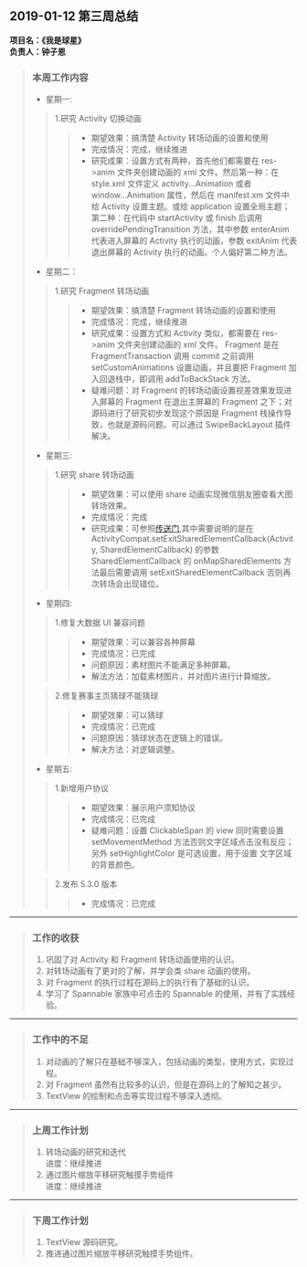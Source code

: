 ##  2019-01-12 第三周总结
**项目名：《我是球星》**  
**负责人：钟子恩**

> ### 本周工作内容
> 
> * 星期一:
> > 1.研究 Activity 切换动画
> >> * 期望效果：搞清楚 Activity 转场动画的设置和使用
> >> * 完成情况：完成，继续推进
> >> * 研究成果：设置方式有两种，首先他们都需要在 res->anim 文件夹创建动画的 xml 文件。然后第一种：在 style.xml 文件定义 activity...Animation 或者 window...Animation 属性，然后在 manifest.xm 文件中给 Activity 设置主题。或给 application 设置全局主题；第二种：在代码中 startActivity 或 finish 后调用 overridePendingTransition 方法，其中参数 enterAnim 代表进入屏幕的 Activity 执行的动画，参数 exitAnim 代表退出屏幕的 Activity 执行的动画。个人偏好第二种方法。
> 
> * 星期二： 
> > 1.研究 Fragment 转场动画
> >> * 期望效果：搞清楚 Fragment 转场动画的设置和使用
> >> * 完成情况：完成，继续推进
> >> * 研究成果：设置方式和 Activity 类似，都需要在 res->anim 文件夹创建动画的 xml 文件。 Fragment 是在 FragmentTransaction 调用 commit 之前调用 setCustomAnimations 设置动画，并且要把 Fragment 加入回退栈中，即调用 addToBackStack 方法。
> >> * 疑难问题：对 Fragment 的转场动画设置视差效果发现进入屏幕的 Fragment 在退出主屏幕的 Fragment 之下；对源码进行了研究初步发现这个原因是 Fragment 栈操作导致，也就是源码问题。可以通过 SwipeBackLayout 插件解决。
> 
> * 星期三:
> > 1.研究 share 转场动画
> >> * 期望效果：可以使用 share 动画实现微信朋友圈查看大图转场效果。
> >> * 完成情况：完成
> >> * 研究成果：可参照[传送门](https://blog.csdn.net/qq_21138819/article/details/85293801),其中需要说明的是在 ActivityCompat.setExitSharedElementCallback(Activity, SharedElementCallback) 的参数 SharedElementCallback 的 onMapSharedElements 方法最后需要调用 setExitSharedElementCallback 否则再次转场会出现错位。
> 
> * 星期四:
> > 1.修复大数据 UI 兼容问题
> >> * 期望效果：可以兼容各种屏幕
> >> * 完成情况：已完成
> >> * 问题原因：素材图片不能满足多种屏幕。
> >> * 解法方法：加载素材图片，并对图片进行计算缩放。
> 
> > 2.修复赛事主页猜球不能猜球
> >> * 期望效果：可以猜球
> >> * 完成情况：已完成
> >> * 问题原因：猜球状态在逻辑上的错误。
> >> * 解决方法：对逻辑调整。
> 
> * 星期五:
> > 1.新增用户协议
> >> * 期望效果：展示用户须知协议
> >> * 完成情况：已完成
> >> * 疑难问题：设置 ClickableSpan 的 view 同时需要设置 setMovementMethod 方法否则文字区域点击没有反应；另外 setHighlightColor 是可选设置，用于设置 文字区域的背景颜色。
> 
> > 2.发布 5.3.0 版本
> >> * 完成情况：已完成

-------------------------------------------------------------------

> ### 工作的收获
> 
> 1. 巩固了对 Activity 和 Fragment 转场动画使用的认识。
> 2. 对转场动画有了更对的了解，并学会类 share 动画的使用。
> 3. 对 Fragment 的执行过程在源码上的执行有了基础的认识。
> 4. 学习了 Spannable 家族中可点击的 Spannable 的使用，并有了实践经验。

-------------------------------------------------------------------

> ### 工作中的不足
> 
> 1. 对动画的了解只在基础不够深入，包括动画的类型，使用方式，实现过程。
> 2. 对 Fragment 虽然有比较多的认识，但是在源码上的了解知之甚少。
> 3. TextView 的绘制和点击等实现过程不够深入透彻。

-------------------------------------------------------------------

> ### 上周工作计划
> 
> 1. 转场动画的研究和迭代  
>    进度：继续推进
> 2. 通过图片缩放平移研究触摸手势组件  
>    进度：继续推进

-------------------------------------------------------------------

> ### 下周工作计划
> 1. TextView 源码研究。
> 2. 推进通过图片缩放平移研究触摸手势组件。